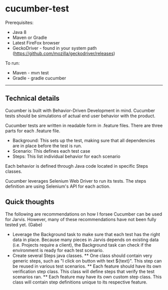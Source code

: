 # cucumber-test

Prerequisites:
* Java 8
* Maven or Gradle
* Latest FireFox browser
* GeckoDriver - found in your system path (https://github.com/mozilla/geckodriver/releases)

To run:
* Maven - mvn test
* Gradle - gradle cucumber

* * *
## Technical details

Cucumber is built with Behavior-Driven Development in mind. Cucumber tests should be simulations of actual end user behavior with the product.

Cucumber tests are written in readable form in .feature files. There are three parts for each .feature file.
* Background: This sets up the test, making sure that all dependencies are in place before the test is run.
* Scenario: This defines each test case
* Steps: This list individual behavior for each scenario

Each behavior is defined through Java code located in specific Steps classes.

Cucumber leverages Selenium Web Driver to run its tests. The steps definition are using Selenium's API for each action.

## Quick thoughts
The following are recommendations on how I forsee Cucumber can be used for Jarvis. However, many of these recommendations have not been fully tested yet. (Gabe)

* Leverage the Background task to make sure that each test has the right data in place. Because many pieces in Jarvis depends on existing data (i.e. Projects require a client), the Background task can check if the environment is ready for each test scenario.
* Create several Steps java classes. 
** One class should contain very generic steps, such as "I click on button with text ${text}". This step can be reused in various test scenarios.
** Each feature should have its own verification step class. This class will define steps that verify the test scenarios ran.
** Each feature may have its own custom step class. This class will contain step definitions unique to its respective feature.
